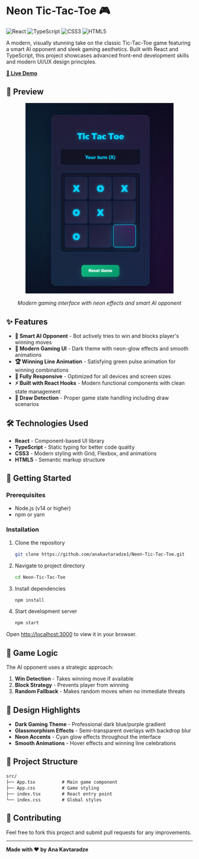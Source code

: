 # Neon Tic-Tac-Toe 🎮

![React](https://img.shields.io/badge/react-%2320232a.svg?style=for-the-badge&logo=react&logoColor=%2361DAFB)
![TypeScript](https://img.shields.io/badge/typescript-%23007ACC.svg?style=for-the-badge&logo=typescript&logoColor=white)
![CSS3](https://img.shields.io/badge/css3-%231572B6.svg?style=for-the-badge&logo=css3&logoColor=white)
![HTML5](https://img.shields.io/badge/html5-%23E34F26.svg?style=for-the-badge&logo=html5&logoColor=white)

A modern, visually stunning take on the classic Tic-Tac-Toe game featuring a smart AI opponent and sleek gaming aesthetics. Built with React and TypeScript, this project showcases advanced front-end development skills and modern UI/UX design principles.

**[🎯 Live Demo](https://anakavtaradze.com/tic-tac-toe)**

## 📸 Preview

<div align="center">
  <img src="/src/screenshot.png" alt="Neon Tic-Tac-Toe Game Screenshot" width="400" />
  <p><em>Modern gaming interface with neon effects and smart AI opponent</em></p>
</div>

## ✨ Features

- **🤖 Smart AI Opponent** - Bot actively tries to win and blocks player's winning moves
- **🎨 Modern Gaming UI** - Dark theme with neon-glow effects and smooth animations
- **🏆 Winning Line Animation** - Satisfying green pulse animation for winning combinations
- **📱 Fully Responsive** - Optimized for all devices and screen sizes
- **⚡ Built with React Hooks** - Modern functional components with clean state management
- **🎯 Draw Detection** - Proper game state handling including draw scenarios

## 🛠️ Technologies Used

- **React** - Component-based UI library
- **TypeScript** - Static typing for better code quality
- **CSS3** - Modern styling with Grid, Flexbox, and animations
- **HTML5** - Semantic markup structure

## 🚀 Getting Started

### Prerequisites

- Node.js (v14 or higher)
- npm or yarn

### Installation

1. Clone the repository

   ```bash
   git clone https://github.com/anakavtaradze1/Neon-Tic-Tac-Toe.git
   ```

2. Navigate to project directory

   ```bash
   cd Neon-Tic-Tac-Toe
   ```

3. Install dependencies

   ```bash
   npm install
   ```

4. Start development server
   ```bash
   npm start
   ```

Open [http://localhost:3000](http://localhost:3000) to view it in your browser.

## 🎯 Game Logic

The AI opponent uses a strategic approach:

1. **Win Detection** - Takes winning move if available
2. **Block Strategy** - Prevents player from winning
3. **Random Fallback** - Makes random moves when no immediate threats

## 🎨 Design Highlights

- **Dark Gaming Theme** - Professional dark blue/purple gradient
- **Glassmorphism Effects** - Semi-transparent overlays with backdrop blur
- **Neon Accents** - Cyan glow effects throughout the interface
- **Smooth Animations** - Hover effects and winning line celebrations

## 📂 Project Structure

```
src/
├── App.tsx          # Main game component
├── App.css          # Game styling
├── index.tsx        # React entry point
└── index.css        # Global styles
```

## 🤝 Contributing

Feel free to fork this project and submit pull requests for any improvements.

---

**Made with ❤️ by Ana Kavtaradze**

